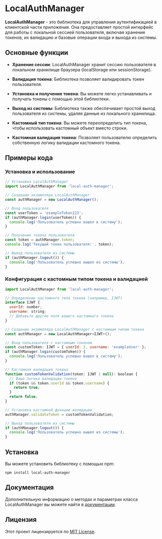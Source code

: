 # LocalAuthManager

**LocalAuthManager** - это библиотека для управления аутентификацией в клиентской части приложения. Она предоставляет простой интерфейс для работы с локальной сессией пользователя, включая хранение токенов, их валидацию и базовые операции входа и выхода из системы.

## Основные функции

- **Хранение сессии**: LocalAuthManager хранит сессию пользователя в локальном хранилище браузера (localStorage или sessionStorage).

- **Валидация токена**: Библиотека позволяет валидировать токен пользователя.

- **Установка и получение токена**: Вы можете легко устанавливать и получать токены с помощью этой библиотеки.

- **Выход из системы**: Библиотека также обеспечивает простой выход пользователя из системы, удаляя данные из локального хранилища.

- **Кастомный тип токена**: Вы можете переопределить тип токена, чтобы использовать кастомный объект вместо строки.

- **Кастомная валидация токена**: Позволяет пользователю определить собственную логику валидации кастомного токена.

## Примеры кода

### Установка и использование

```javascript
// Установка LocalAuthManager
import LocalAuthManager from 'local-auth-manager';

// Создание экземпляра LocalAuthManager
const authManager = new LocalAuthManager();

// Вход пользователя
const userToken = 'exampleToken123';
if (authManager.login(userToken)) {
  console.log('Пользователь успешно вошел в систему');
}

// Получение токена пользователя
const token = authManager.token;
console.log('Текущий токен пользователя:', token);

// Выход пользователя из системы
if (authManager.logout()) {
  console.log('Пользователь успешно вышел из системы');
}
```

### Конфигурация с кастомным типом токена и валидацией

```javascript
import LocalAuthManager from 'local-auth-manager';

// Определение кастомного типа токена (например, IJWT)
interface IJWT {
  userId: number;
  username: string;
  // Добавьте другие поля вашего кастомного токена
}

// Создание экземпляра LocalAuthManager с кастомным типом токена
const authManager = new LocalAuthManager<IJWT>();

// Вход пользователя с кастомным токеном
const customToken: IJWT = { userId: 1, username: 'exampleUser' };
if (authManager.login(customToken)) {
  console.log('Пользователь успешно вошел в систему');
}

// Кастомная валидация токена
function customTokenValidation(token: IJWT | null): boolean {
  // Ваша логика валидации токена
  if (token && token.userId && token.username) {
    return true;
  }
  return false;
}

// Установка кастомной функции валидации
authManager.validateToken = customTokenValidation;

// Выход пользователя из системы
if (authManager.logout()) {
  console.log('Пользователь успешно вышел из системы');
}
```

## Установка

Вы можете установить библиотеку с помощью npm:

```shell
npm install local-auth-manager
```

## Документация

Дополнительную информацию о методах и параметрах класса LocalAuthManager вы можете найти в [документации](https://github.com/westprophet/local-auth-manager/blob/main/README.md).

## Лицензия

Этот проект лицензируется по [MIT License](LICENSE).
